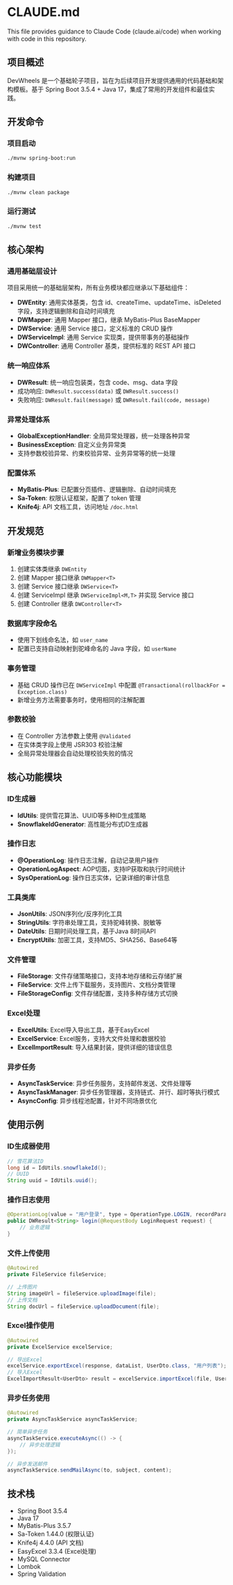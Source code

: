 # CLAUDE.md

This file provides guidance to Claude Code (claude.ai/code) when working with code in this repository.

## 项目概述

DevWheels 是一个基础轮子项目，旨在为后续项目开发提供通用的代码基础和架构模板。基于 Spring Boot 3.5.4 + Java 17，集成了常用的开发组件和最佳实践。

## 开发命令

### 项目启动
```bash
./mvnw spring-boot:run
```

### 构建项目
```bash
./mvnw clean package
```

### 运行测试
```bash
./mvnw test
```

## 核心架构

### 通用基础层设计
项目采用统一的基础层架构，所有业务模块都应继承以下基础组件：

- **DWEntity**: 通用实体基类，包含 id、createTime、updateTime、isDeleted 字段，支持逻辑删除和自动时间填充
- **DWMapper**: 通用 Mapper 接口，继承 MyBatis-Plus BaseMapper
- **DWService**: 通用 Service 接口，定义标准的 CRUD 操作
- **DWServiceImpl**: 通用 Service 实现类，提供带事务的基础操作
- **DWController**: 通用 Controller 基类，提供标准的 REST API 接口

### 统一响应体系
- **DWResult<T>**: 统一响应包装类，包含 code、msg、data 字段
- 成功响应: `DWResult.success(data)` 或 `DWResult.success()`
- 失败响应: `DWResult.fail(message)` 或 `DWResult.fail(code, message)`

### 异常处理体系
- **GlobalExceptionHandler**: 全局异常处理器，统一处理各种异常
- **BusinessException**: 自定义业务异常类
- 支持参数校验异常、约束校验异常、业务异常等的统一处理

### 配置体系
- **MyBatis-Plus**: 已配置分页插件、逻辑删除、自动时间填充
- **Sa-Token**: 权限认证框架，配置了 token 管理
- **Knife4j**: API 文档工具，访问地址 `/doc.html`

## 开发规范

### 新增业务模块步骤
1. 创建实体类继承 `DWEntity`
2. 创建 Mapper 接口继承 `DWMapper<T>`
3. 创建 Service 接口继承 `DWService<T>`
4. 创建 ServiceImpl 继承 `DWServiceImpl<M,T>` 并实现 Service 接口
5. 创建 Controller 继承 `DWController<T>`

### 数据库字段命名
- 使用下划线命名法，如 `user_name`
- 配置已支持自动映射到驼峰命名的 Java 字段，如 `userName`

### 事务管理
- 基础 CRUD 操作已在 `DWServiceImpl` 中配置 `@Transactional(rollbackFor = Exception.class)`
- 新增业务方法需要事务时，使用相同的注解配置

### 参数校验
- 在 Controller 方法参数上使用 `@Validated`
- 在实体类字段上使用 JSR303 校验注解
- 全局异常处理器会自动处理校验失败的情况

## 核心功能模块

### ID生成器
- **IdUtils**: 提供雪花算法、UUID等多种ID生成策略
- **SnowflakeIdGenerator**: 高性能分布式ID生成器

### 操作日志
- **@OperationLog**: 操作日志注解，自动记录用户操作
- **OperationLogAspect**: AOP切面，支持IP获取和执行时间统计
- **SysOperationLog**: 操作日志实体，记录详细的审计信息

### 工具类库
- **JsonUtils**: JSON序列化/反序列化工具
- **StringUtils**: 字符串处理工具，支持驼峰转换、脱敏等
- **DateUtils**: 日期时间处理工具，基于Java 8时间API
- **EncryptUtils**: 加密工具，支持MD5、SHA256、Base64等

### 文件管理
- **FileStorage**: 文件存储策略接口，支持本地存储和云存储扩展
- **FileService**: 文件上传下载服务，支持图片、文档分类管理
- **FileStorageConfig**: 文件存储配置，支持多种存储方式切换

### Excel处理
- **ExcelUtils**: Excel导入导出工具，基于EasyExcel
- **ExcelService**: Excel服务，支持大文件处理和数据校验
- **ExcelImportResult**: 导入结果封装，提供详细的错误信息

### 异步任务
- **AsyncTaskService**: 异步任务服务，支持邮件发送、文件处理等
- **AsyncTaskManager**: 异步任务管理器，支持链式、并行、超时等执行模式
- **AsyncConfig**: 异步线程池配置，针对不同场景优化

## 使用示例

### ID生成器使用
```java
// 雪花算法ID
long id = IdUtils.snowflakeId();
// UUID
String uuid = IdUtils.uuid();
```

### 操作日志使用
```java
@OperationLog(value = "用户登录", type = OperationType.LOGIN, recordParams = true)
public DWResult<String> login(@RequestBody LoginRequest request) {
    // 业务逻辑
}
```

### 文件上传使用
```java
@Autowired
private FileService fileService;

// 上传图片
String imageUrl = fileService.uploadImage(file);
// 上传文档
String docUrl = fileService.uploadDocument(file);
```

### Excel操作使用
```java
@Autowired
private ExcelService excelService;

// 导出Excel
excelService.exportExcel(response, dataList, UserDto.class, "用户列表");
// 导入Excel
ExcelImportResult<UserDto> result = excelService.importExcel(file, UserDto.class);
```

### 异步任务使用
```java
@Autowired
private AsyncTaskService asyncTaskService;

// 简单异步任务
asyncTaskService.executeAsync(() -> {
    // 异步处理逻辑
});

// 异步发送邮件
asyncTaskService.sendMailAsync(to, subject, content);
```

## 技术栈
- Spring Boot 3.5.4
- Java 17
- MyBatis-Plus 3.5.7
- Sa-Token 1.44.0 (权限认证)
- Knife4j 4.4.0 (API 文档)
- EasyExcel 3.3.4 (Excel处理)
- MySQL Connector
- Lombok
- Spring Validation